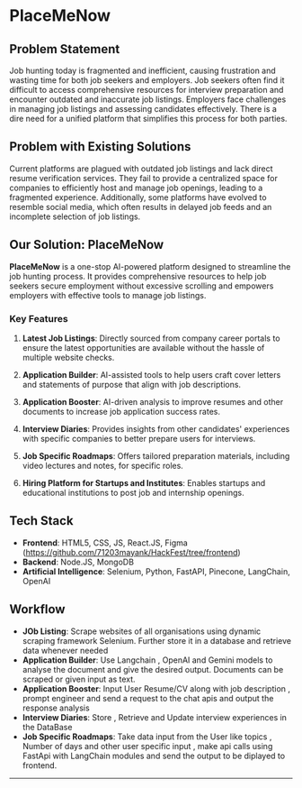# PlaceMeNow

## Problem Statement

Job hunting today is fragmented and inefficient, causing frustration and wasting time for both job seekers and employers. Job seekers often find it difficult to access comprehensive resources for interview preparation and encounter outdated and inaccurate job listings. Employers face challenges in managing job listings and assessing candidates effectively. There is a dire need for a unified platform that simplifies this process for both parties.

## Problem with Existing Solutions

Current platforms are plagued with outdated job listings and lack direct resume verification services. They fail to provide a centralized space for companies to efficiently host and manage job openings, leading to a fragmented experience. Additionally, some platforms have evolved to resemble social media, which often results in delayed job feeds and an incomplete selection of job listings.

## Our Solution: PlaceMeNow

**PlaceMeNow** is a one-stop AI-powered platform designed to streamline the job hunting process. It provides comprehensive resources to help job seekers secure employment without excessive scrolling and empowers employers with effective tools to manage job listings.

### Key Features

1. **Latest Job Listings**: Directly sourced from company career portals to ensure the latest opportunities are available without the hassle of multiple website checks.

2. **Application Builder**: AI-assisted tools to help users craft cover letters and statements of purpose that align with job descriptions.

3. **Application Booster**: AI-driven analysis to improve resumes and other documents to increase job application success rates.

4. **Interview Diaries**: Provides insights from other candidates' experiences with specific companies to better prepare users for interviews.

5. **Job Specific Roadmaps**: Offers tailored preparation materials, including video lectures and notes, for specific roles.

6. **Hiring Platform for Startups and Institutes**: Enables startups and educational institutions to post job and internship openings.

## Tech Stack

- **Frontend**: HTML5, CSS, JS, React.JS, Figma (https://github.com/71203mayank/HackFest/tree/frontend)
- **Backend**: Node.JS, MongoDB
- **Artificial Intelligence**: Selenium, Python, FastAPI, Pinecone, LangChain, OpenAI

## Workflow

- **JOb Listing**: Scrape websites of all organisations using dynamic scraping framework Selenium. Further store it in a database and retrieve data whenever needed
- **Application Builder**: Use Langchain , OpenAI and Gemini models to analyse the document and give the desired output. Documents can be scraped or given input as text. 
- **Application Booster**: Input User Resume/CV along with job description , prompt engineer and send a request to the chat apis and output the response analysis
- **Interview Diaries**: Store , Retrieve and Update interview experiences in the DataBase
- **Job Specific Roadmaps**: Take data input from the User like topics , Number of days and other user specific input , make api calls using FastApi with LangChain modules and send the output to be diplayed to frontend.

---


